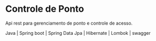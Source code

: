 # Controle de Ponto

Api rest para gerenciamento de ponto e controle de acesso.

Java | Spring boot | Spring Data Jpa | Hibernate | Lombok | swagger
